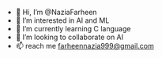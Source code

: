 - 👋 Hi, I’m @NaziaFarheen
- 👀 I’m interested in AI and ML
- 🌱 I’m currently learning C language
- 💞️ I’m looking to collaborate on AI
- 📫 reach me farheennazia999@gmail.com

<!---
DemonNazia/DemonNazia is a ✨ special ✨ repository because its `README.md` (this file) appears on your GitHub profile.
You can click the Preview link to take a look at your changes.
--->
